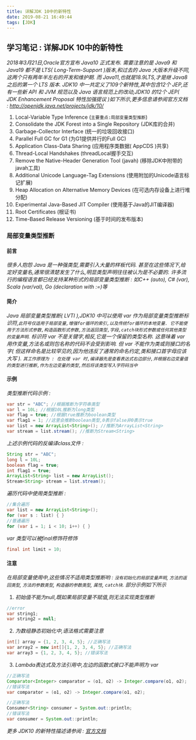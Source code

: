 ```yaml
---
title: 详解JDK 10中的新特性
date: 2019-08-21 16:49:44
tags: [JDK]
---
```


## 学习笔记 : 详解JDK 10中的新特性
*2018年3月21日,Oracle官方宣布 Java10 正式发布. 需要注意的是 Java9 和 Java19 都不是 LTS( Long-Term-Support )版本,和过去的 Java 大版本升级不同,这两个只有两年半左右的开发和维护期. 而 Java11,也就是18.9LTS,才是继 Java8 之后的第一个 LTS 版本. JDK10 中一共定义了109个新特性,其中包含12个 JEP,还有一些新 API 和 JVM 规范以及 Java 语言规范上的改动,JDK10 的12个 JEP( JDK Enhancement Proposal 特性加强提议 )如下所示,更多信息请参阅官方文档 : http://openjdk.java.net/projects/jdk/10/*

1. Local-Variable Type Inference (`主要重点:局部变量类型推断`)
2. Consolidate the JDK Forest into a Single Repository (JDK库的合并)
3. Garbage-Collector Interface (统一的垃圾回收接口)
4. Parallel Full GC for G1 (为G1提供并行的Full GC)
5. Application Class-Data Sharing (应用程序类数据( AppCDS )共享)
6. Thread-Local Handshakes (threadLocal握手交互)
7. Remove the Native-Header Generation Tool (javah) (移除JDK中附带的javah工具)
8. Additional Unicode Language-Tag Extensions (使用附加的Unicode语言标记扩展)
9. Heap Allocation on Alternative Memory Devices (在可选内存设备上进行堆分配)
10. Experimental Java-Based JIT Compiler (使用基于Java的JIT编译器)
11. Root Certificates (根证书)
12. Time-Based Release Versioning (基于时间的发布版本)


### 局部变量类型推断
#### 前言
*很多人抱怨 Java 是一种强类型,需要引入大量的样板代码. 甚至在这些情况下,给定好变量名,通常很清楚发生了什么,明显类型声明往往被认为是不必要的. 许多流行的编程语言都已经支持某种形式的局部变量类型推断 : 如C++ (auto), C# (var), Scala (var/val), Go (declaration with :=)等*

#### 简介
*Java 局部变量类型推断( LVTI ),JDK10 中可以使用 var 作为局部变量类型推断标识符,`此符号仅适用于局部变量,增强for循环的索引,以及传统for循环的本地变量. 它不能使用于方法形式参数,构造函数形式参数,方法返回类型,字段,catch块形式参数或任何其他类型的变量声明`. 标识符 var 不是关键字,相反,它是一个保留的类型名称. 这意味着 var 用作变量,方法名或则包名称的代码不会受到影响. 但 var 不能作为类或则接口的名字( 但这样命名是比较罕见的,因为他违反了通常的命名约定,类和接口首字母应该大写 ). `其工作原理为 : 在处理 var 时,编译器先是查看表达式右边部分,并根据右边变量值的类型进行推断,作为左边变量的类型,然后将该类型写入字符码当中`*

#### 示例
*类型推断代码示例 :*
```java
var str = "ABC"; //根据推断为字符串类型
var l = 10L; //根据10L推断为long类型
var flag = true; //根据true推断为boolean类型
var flag1 = 1; //这里会推断boolean类型,0表示false非0表示true
var list = new ArrayList<String>(); //推断为ArrayList<String>
var stream = list.stream(); //推断为Stream<String>
```

*上述示例代码的反编译class文件 :*
```java
String str = "ABC";
long l = 10L;
boolean flag = true;
int flag1 = true;
ArrayList<String> list = new ArrayList();
Stream<String> stream = list.stream();
```

*遍历代码中使用类型推断 :*
```java
//集合遍历
var list = new ArrayList<String>();
for (var s : list) { }
//普通遍历
for (var i = 1; i < 10; i++) { }
```

*var 类型可以被final修饰符修饰*
```java
final int limit = 10;
```

#### 注意
*在局部变量使用中,这些情况不适用类型推断哟 : `没有初始化的局部变量声明`, `方法的返回类型`, `方法的参数类型`, `构造器的参数类型`, `属性`, `catch块`. 部分示例如下所示*

1. *初始值不能为null,既如果局部变量不赋值,则无法实现类型推断*
```java
//error
var string1;
var string2 = null;
```

2. *为数组静态初始化中,语法格式需要注意*
```java
int[] array = {1, 2, 3, 4, 5}; //正确写法
var array2 = new int[]{1, 2, 3, 4, 5}; //正确写法
var array3 = {1, 2, 3, 4, 5}; //错误写法
```

3. *Lambda表达式及方法引用中,左边的函数式接口不能声明为 var*
```java
//正确写法
Comparator<Integer> comparator = (o1, o2) -> Integer.compare(o1, o2);
//错误写法
var comparator = (o1, o2) -> Integer.compare(o1, o2);

//正确写法
Consumer<String> consumer = System.out::println;
//错误写法
var consumer = System.out::println;
```



*更多 JDK10 的新特性描述请参阅 : [官方文档](http://openjdk.java.net/projects/jdk/10/)*